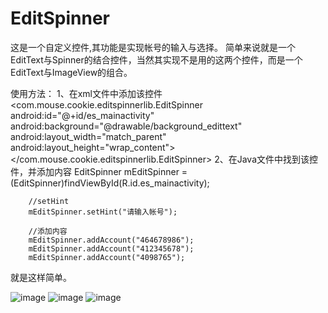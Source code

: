 # EditSpinner
这是一个自定义控件,其功能是实现帐号的输入与选择。
简单来说就是一个EditText与Spinner的结合控件，当然其实现不是用的这两个控件，而是一个EditText与ImageView的组合。

使用方法：
1、在xml文件中添加该控件
    <com.mouse.cookie.editspinnerlib.EditSpinner
        android:id="@+id/es_mainactivity"
        android:background="@drawable/background_edittext"
        android:layout_width="match_parent"
        android:layout_height="wrap_content">
    </com.mouse.cookie.editspinnerlib.EditSpinner>
2、在Java文件中找到该控件，并添加内容
        EditSpinner mEditSpinner = (EditSpinner)findViewById(R.id.es_mainactivity);
        
        //setHint
        mEditSpinner.setHint("请输入帐号");
        
        //添加内容
        mEditSpinner.addAccount("464678986");
        mEditSpinner.addAccount("412345678");
        mEditSpinner.addAccount("4098765");

就是这样简单。

![image](https://github.com/cookiemouse/EditSpinner/tree/master/picture/edit_spinner_1)
![image](https://github.com/cookiemouse/EditSpinner/tree/master/picture/edit_spinner_2)
![image](https://github.com/cookiemouse/EditSpinner/tree/master/picture/edit_spinner_3)
